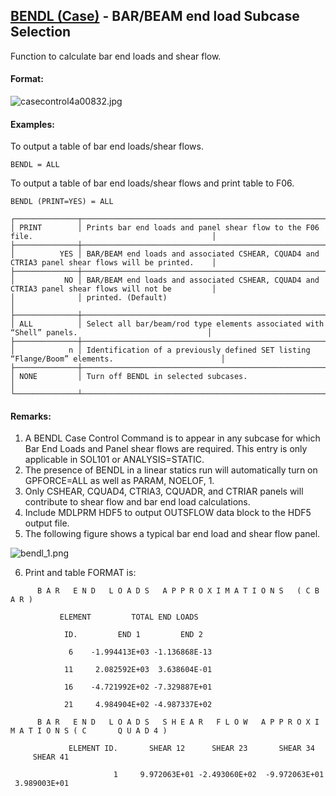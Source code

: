 ## [BENDL (Case)](https://help.hexagonmi.com/bundle/MSC_Nastran_2022.4/page/Nastran_Combined_Book/qrg/casecontrol4a/TOC.BENDL.Case.xhtml) - BAR/BEAM end load Subcase Selection

Function to calculate bar end loads and shear flow.

#### Format:

![casecontrol4a00832.jpg](https://help-be.hexagonmi.com/bundle/MSC_Nastran_2022.4/page/Nastran_Combined_Book/qrg/casecontrol4a/../../../assets/casecontrol4a00832.jpg?_LANG=enus)  

#### Examples:

To output a table of bar end loads/shear flows.

```nastran
BENDL = ALL
```

To output a table of bar end loads/shear flows and print table to F06.

```nastran
BENDL (PRINT=YES) = ALL
```

```text
┌──────────────┬───────────────────────────────────────────────────────────────────────────────────────────────────┐
│ PRINT        │ Prints bar end loads and panel shear flow to the F06 file.                                        │
├──────────────┼───────────────────────────────────────────────────────────────────────────────────────────────────┤
│          YES │ BAR/BEAM end loads and associated CSHEAR, CQUAD4 and CTRIA3 panel shear flows will be printed.    │
├──────────────┼───────────────────────────────────────────────────────────────────────────────────────────────────┤
│           NO │ BAR/BEAM end loads and associated CSHEAR, CQUAD4 and CTRIA3 panel shear flows will not be         │
│              │ printed. (Default)                                                                                │
├──────────────┼───────────────────────────────────────────────────────────────────────────────────────────────────┤
│ ALL          │ Select all bar/beam/rod type elements associated with “Shell” panels.                             │
├──────────────┼───────────────────────────────────────────────────────────────────────────────────────────────────┤
│            n │ Identification of a previously defined SET listing “Flange/Boom” elements.                        │
├──────────────┼───────────────────────────────────────────────────────────────────────────────────────────────────┤
│ NONE         │ Turn off BENDL in selected subcases.                                                              │
└──────────────┴───────────────────────────────────────────────────────────────────────────────────────────────────┘
```

#### Remarks:

1. A BENDL Case Control Command is to appear in any subcase for which Bar End Loads and Panel shear flows are required. This entry is only applicable in SOL101 or ANALYSIS=STATIC.
2. The presence of BENDL in a linear statics run will automatically turn on GPFORCE=ALL as well as PARAM, NOELOF, 1.
3. Only CSHEAR, CQUAD4, CTRIA3, CQUADR, and CTRIAR panels will contribute to shear flow and bar end load calculations.
4. Include MDLPRM HDF5 to output OUTSFLOW data block to the HDF5 output file.
5. The following figure shows a typical bar end load and shear flow panel.

![bendl_1.png](https://help-be.hexagonmi.com/bundle/MSC_Nastran_2022.4/page/Nastran_Combined_Book/qrg/casecontrol4a/../../../assets/bendl_1.png?_LANG=enus)

6. Print and table FORMAT is:

```text
      B A R   E N D   L O A D S   A P P R O X I M A T I O N S   ( C B A R )

           ELEMENT         TOTAL END LOADS

            ID.         END 1         END 2

             6    -1.994413E+03 -1.136868E-13

            11     2.082592E+03  3.638604E-01

            16    -4.721992E+02 -7.329887E+01

            21     4.984904E+02 -4.987337E+02

      B A R   E N D   L O A D S   S H E A R   F L O W   A P P R O X I M A T I O N S ( C       Q U A D 4 )

             ELEMENT ID.       SHEAR 12      SHEAR 23       SHEAR 34      SHEAR 41

                       1     9.972063E+01 -2.493060E+02  -9.972063E+01  3.989003E+01
``````

